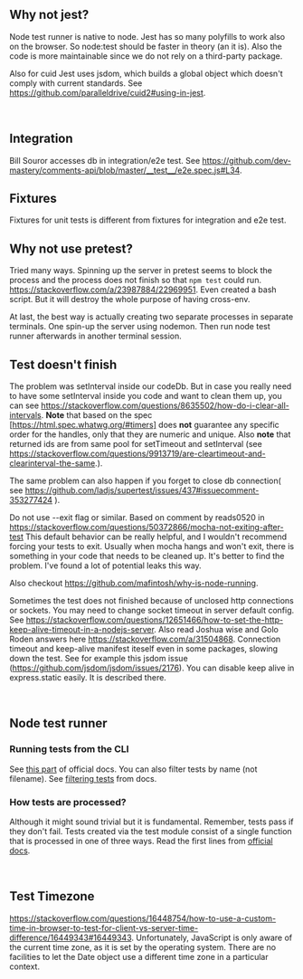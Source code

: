 ## Why not jest?

Node test runner is native to node. Jest has so many polyfills to work also on the browser. So node:test should be faster in theory (an it is). Also the code is more maintainable since we do not rely on a third-party package.

Also for cuid Jest uses jsdom, which builds a global object which doesn't comply with current standards. See https://github.com/paralleldrive/cuid2#using-in-jest.

</br>

## Integration
Bill Souror accesses db in integration/e2e test. See https://github.com/dev-mastery/comments-api/blob/master/__test__/e2e.spec.js#L34.

## Fixtures
Fixtures for unit tests is different from fixtures for integration and e2e test.

## Why not use pretest?
Tried many ways. Spinning up the server in pretest seems to block the process and the process does not finish so that `npm test` could run. 
https://stackoverflow.com/a/23987884/22969951. Even created a bash script. But it will destroy the whole purpose of having cross-env. 

At last, the best way is actually creating two separate processes in separate terminals. One spin-up the server using nodemon. Then run node test runner afterwards in another terminal session.

## Test doesn't finish

The problem was setInterval inside our codeDb. But in case you really need to have some setInterval inside you code and want to clean them up, you can see https://stackoverflow.com/questions/8635502/how-do-i-clear-all-intervals. **Note** that based on the spec [https://html.spec.whatwg.org/#timers] does **not** guarantee any specific order for the handles, only that they are numeric and unique. Also **note** that returned ids are from same pool for setTimeout and setInterval (see https://stackoverflow.com/questions/9913719/are-cleartimeout-and-clearinterval-the-same.).


The same problem can also happen if you forget to close db connection( see https://github.com/ladjs/supertest/issues/437#issuecomment-353277424 ).

Do not use --exit flag or similar. Based on comment by  reads0520 in https://stackoverflow.com/questions/50372866/mocha-not-exiting-after-test
 This default behavior can be really helpful, and I wouldn't recommend forcing your tests to exit. Usually when mocha hangs and won't exit, there is something in your code that needs to be cleaned up. It's better to find the problem. I've found a lot of potential leaks this way.

Also checkout https://github.com/mafintosh/why-is-node-running.

Sometimes the test does not finished because of unclosed http connections or sockets. You may need to change socket timeout in server default config. See https://stackoverflow.com/questions/12651466/how-to-set-the-http-keep-alive-timeout-in-a-nodejs-server.
Also read Joshua wise and Golo Roden answers here https://stackoverflow.com/a/31504868.
Connection timeout and keep-alive manifest iteself even in some packages, slowing down the test. See for example this jsdom issue (https://github.com/jsdom/jsdom/issues/2176). You can disable keep alive in express.static easily. It is described there.

</br>

## Node test runner  

### Running tests from the CLI
See [this part](https://nodejs.org/docs/latest/api/test.html#running-tests-from-the-command-line) of official docs. You can also filter tests by name (not filename). See [filtering tests](https://nodejs.org/docs/latest/api/test.html#filtering-tests-by-name) from docs.  

### How tests are processed?
Although it might sound trivial but it is fundamental. Remember, tests pass if they don't fail. Tests created via the test module consist of a single function that is processed in one of three ways. Read the first lines from [official docs](https://nodejs.org/docs/latest/api/test.html#test-runner).

</br>

## Test Timezone
https://stackoverflow.com/questions/16448754/how-to-use-a-custom-time-in-browser-to-test-for-client-vs-server-time-difference/16449343#16449343.
Unfortunately, JavaScript is only aware of the current time zone, as it is set by the operating system. There are no facilities to let the Date object use a different time zone in a particular context.